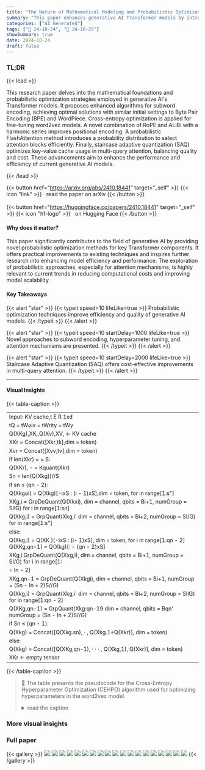 ```yaml
---
title: "The Nature of Mathematical Modeling and Probabilistic Optimization Engineering in Generative AI"
summary: "This paper enhances generative AI Transformer models by introducing probabilistic optimization solutions for subword encoding, hyperparameter tuning, attention mechanisms, and quantization, resulting ..."
categories: ["AI Generated"]
tags: ["🔖 24-10-24", "🤗 24-10-25"]
showSummary: true
date: 2024-10-24
draft: false
---
```


### TL;DR


{{< lead >}}

This research paper delves into the mathematical foundations and probabilistic optimization strategies employed in generative AI's Transformer models. It proposes enhanced algorithms for subword encoding, achieving optimal solutions with similar initial settings to Byte Pair Encoding (BPE) and WordPiece.  Cross-entropy optimization is applied for fine-tuning word2vec models. A novel combination of RoPE and ALiBi with a harmonic series improves positional encoding.  A probabilistic FlashAttention method introduces a probability distribution to select attention blocks efficiently. Finally, staircase adaptive quantization (SAQ) optimizes key-value cache usage in multi-query attention, balancing quality and cost. These advancements aim to enhance the performance and efficiency of current generative AI models.

{{< /lead >}}


{{< button href="https://arxiv.org/abs/2410.18441" target="_self" >}}
{{< icon "link" >}} &nbsp; read the paper on arXiv
{{< /button >}}
<br><br>
{{< button href="https://huggingface.co/papers/2410.18441" target="_self" >}}
{{< icon "hf-logo" >}} &nbsp; on Hugging Face
{{< /button >}}

#### Why does it matter?
This paper significantly contributes to the field of generative AI by providing novel probabilistic optimization methods for key Transformer components.  It offers practical improvements to existing techniques and inspires further research into enhancing model efficiency and performance. The exploration of probabilistic approaches, especially for attention mechanisms, is highly relevant to current trends in reducing computational costs and improving model scalability.
#### Key Takeaways

{{< alert "star" >}}
{{< typeit speed=10 lifeLike=true >}} Probabilistic optimization techniques improve efficiency and quality of generative AI models. {{< /typeit >}}
{{< /alert >}}

{{< alert "star" >}}
{{< typeit speed=10 startDelay=1000 lifeLike=true >}} Novel approaches to subword encoding, hyperparameter tuning, and attention mechanisms are presented. {{< /typeit >}}
{{< /alert >}}

{{< alert "star" >}}
{{< typeit speed=10 startDelay=2000 lifeLike=true >}} Staircase Adaptive Quantization (SAQ) offers cost-effective improvements in multi-query attention. {{< /typeit >}}
{{< /alert >}}

------
#### Visual Insights







{{< table-caption >}}
<br><table id='1' style='font-size:14px'><tr><td>Input: KV cache,t E R 1xd</td></tr><tr><td>tQ = tW⌀ix = tWrity = tWy</td></tr><tr><td>Q(XKg),XK,,Q(Xv),XV, ← KV cache</td></tr><tr><td>XKr = Concat([Xkr,tk],dim = token)</td></tr><tr><td>Xvr = Concat([Xvv,tv],dim = token)</td></tr><tr><td>if len(Xkr) = = S:</td></tr><tr><td>Q(XKr), - = Kquant(Xkr)</td></tr><tr><td>Sn = len(Q(Xkg))//S</td></tr><tr><td>if sn ≤ (qn - 2):</td></tr><tr><td>Q(Xkg⌀i) = Q(Xkg)[-ixS : (i - 1)xS],dim = token, for in range[1:s"]</td></tr><tr><td>XKg,i = GrpDeQuant(Q(Xkxi), dim = channel, qbits = Bi+1, numGroup = SIIG) for i in range[1:sn]</td></tr><tr><td>Q(Xkg,i) = GrpQuant(Xkg,i' dim = channel, qbits = Bi+2, numGroup = SI/G) for in range[1:s"]</td></tr><tr><td>else:</td></tr><tr><td>Q(Xkg,i) = Q(XK )[-ixS : (i- 1)xS], dim = token, for i in range[1:qn - 2] Q(XKg,qn-1) = Q(Xkg)[: - (qn - 2)xS]</td></tr><tr><td>XKg,i GrpDeQuant(Q(Xxg,i), dim = channel, qbits = Bi+1, numGroup = SI/G) for i in range[1:</td></tr><tr><td>= In - 2]</td></tr><tr><td>XKg,qn-1 = GrpDeQuant(Q(Xkgi), dim = channel, qbits = Bi+1, numGroup = (Sn - In + 2)S//G)</td></tr><tr><td>Q(Xkg,i) = GrpQuant(Xkg,i' dim = channel, qbits = Bi+2, numGroup = SIIG) for in range[1:qn - 2]</td></tr><tr><td>Q(XKg,qn-1) = GrpQuant(Xkg:qn-19 dim = channel, qbits = Bqn' numGroup = (Sn - In + 2)S//G)</td></tr><tr><td>if Sn ≤ (qn - 1):</td></tr><tr><td>Q(Xkg) = Concat([Q(Xkg.sn), · , Q(Xkg.1+Q(Xkr)], dim = token)</td></tr><tr><td>else:</td></tr><tr><td>Q(Xkg) = Concat([Q(XKg,qn-1), · · · , Q(Xkg,1), Q(Xkr)], dim = token)</td></tr><tr><td>XKr ← empty tensor</td></tr></table>{{< /table-caption >}}

> 🔼 The table presents the pseudocode for the Cross-Entropy Hyperparameter Optimization (CEHPO) algorithm used for optimizing hyperparameters in the word2vec model.
> <details>
> <summary>read the caption</summary>
> Figure 3: the Cross-Entropy HyperParameter Optimization (CEHPO) Algorithm.
> </details>



### More visual insights




### Full paper

{{< gallery >}}
<img src="paper_images/1.png" class="grid-w50 md:grid-w33 xl:grid-w25" />
<img src="paper_images/2.png" class="grid-w50 md:grid-w33 xl:grid-w25" />
<img src="paper_images/3.png" class="grid-w50 md:grid-w33 xl:grid-w25" />
<img src="paper_images/4.png" class="grid-w50 md:grid-w33 xl:grid-w25" />
<img src="paper_images/5.png" class="grid-w50 md:grid-w33 xl:grid-w25" />
<img src="paper_images/6.png" class="grid-w50 md:grid-w33 xl:grid-w25" />
<img src="paper_images/7.png" class="grid-w50 md:grid-w33 xl:grid-w25" />
<img src="paper_images/8.png" class="grid-w50 md:grid-w33 xl:grid-w25" />
<img src="paper_images/9.png" class="grid-w50 md:grid-w33 xl:grid-w25" />
<img src="paper_images/10.png" class="grid-w50 md:grid-w33 xl:grid-w25" />
<img src="paper_images/11.png" class="grid-w50 md:grid-w33 xl:grid-w25" />
<img src="paper_images/12.png" class="grid-w50 md:grid-w33 xl:grid-w25" />
<img src="paper_images/13.png" class="grid-w50 md:grid-w33 xl:grid-w25" />
<img src="paper_images/14.png" class="grid-w50 md:grid-w33 xl:grid-w25" />
<img src="paper_images/15.png" class="grid-w50 md:grid-w33 xl:grid-w25" />
<img src="paper_images/16.png" class="grid-w50 md:grid-w33 xl:grid-w25" />
<img src="paper_images/17.png" class="grid-w50 md:grid-w33 xl:grid-w25" />
<img src="paper_images/18.png" class="grid-w50 md:grid-w33 xl:grid-w25" />
<img src="paper_images/19.png" class="grid-w50 md:grid-w33 xl:grid-w25" />
{{< /gallery >}}